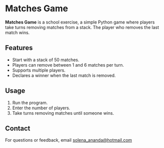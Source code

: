# Matches Game

**Matches Game** is a school exercise, a simple Python game where players take turns removing matches from a stack. The player who removes the last match wins.

## Features

- Start with a stack of 50 matches.
- Players can remove between 1 and 6 matches per turn.
- Supports multiple players.
- Declares a winner when the last match is removed.

## Usage

1. Run the program.
2. Enter the number of players.
3. Take turns removing matches until someone wins.

## Contact

For questions or feedback, email solena_ananda@hotmail.com
